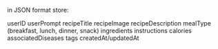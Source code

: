 in JSON format store:

userID
userPrompt
recipeTitle
recipeImage
recipeDescription
mealType (breakfast, lunch, dinner, snack)
ingredients
instructions
calories
associatedDiseases
tags
createdAt/updatedAt

